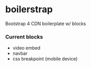 # boilerstrap

Bootstrap 4 CDN boilerplate w/ blocks

### Current blocks

- video embed
- navbar
- css breakpoint (mobile device)
